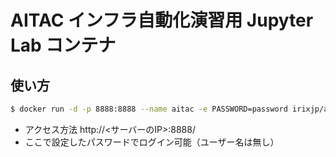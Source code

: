 # AITAC インフラ自動化演習用 Jupyter Lab コンテナ


## 使い方

```bash
$ docker run -d -p 8888:8888 --name aitac -e PASSWORD=password irixjp/aitac-automation-jupyter:latest
```

- アクセス方法 http://<サーバーのIP>:8888/
- ここで設定したパスワードでログイン可能（ユーザー名は無し）

